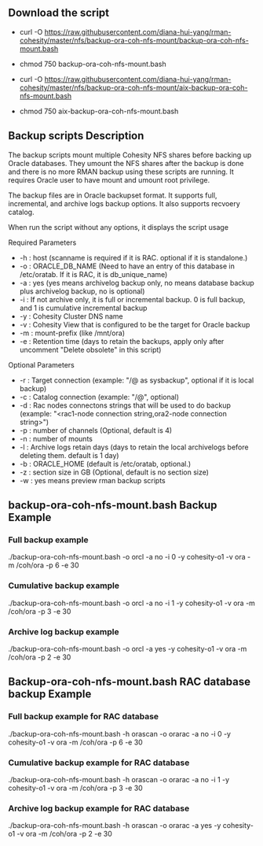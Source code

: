 ## Download the script

- curl -O https://raw.githubusercontent.com/diana-hui-yang/rman-cohesity/master/nfs/backup-ora-coh-nfs-mount/backup-ora-coh-nfs-mount.bash
- chmod 750 backup-ora-coh-nfs-mount.bash

- curl -O https://raw.githubusercontent.com/diana-hui-yang/rman-cohesity/master/nfs/backup-ora-coh-nfs-mount/aix-backup-ora-coh-nfs-mount.bash
- chmod 750 aix-backup-ora-coh-nfs-mount.bash

## Backup scripts Description

The backup scripts mount multiple Cohesity NFS shares before backing up Oracle databases. They umount the NFS shares after the backup is done and there is no more RMAN backup
using these scripts are running. It requires Oracle user to have mount and umount root privilege. 

The backup files are in Oracle backupset format. It supports full, incremental, and archive logs backup options. It also supports recvoery catalog.

When run the script without any options, it displays the script usage

 Required Parameters
- -h : host (scanname is required if it is RAC. optional if it is standalone.)
- -o : ORACLE_DB_NAME (Need to have an entry of this database in /etc/oratab. If it is RAC, it is db_unique_name)
- -a : yes (yes means archivelog backup only, no means database backup plus archivelog backup, no is optional)
- -i : If not archive only, it is full or incremental backup. 0 is full backup, and 1 is cumulative incremental backup
- -y : Cohesity Cluster DNS name
- -v : Cohesity View that is configured to be the target for Oracle backup
- -m : mount-prefix (like /mnt/ora)
- -e : Retention time (days to retain the backups, apply only after uncomment "Delete obsolete" in this script)

 Optional Parameters
- -r : Target connection (example: "<dbuser>/<dbpass>@<target connection string> as sysbackup", optional if it is local backup)
- -c : Catalog connection (example: "<dbuser>/<dbpass>@<catalog connection string>", optional)
- -d : Rac nodes connectons strings that will be used to do backup (example: "<rac1-node connection string,ora2-node connection string>")
- -p : number of channels (Optional, default is 4)
- -n : number of mounts
- -l : Archive logs retain days (days to retain the local archivelogs before deleting them. default is 1 day)
- -b : ORACLE_HOME (default is /etc/oratab, optional.)
- -z : section size in GB (Optional, default is no section size)
- -w : yes means preview rman backup scripts

## backup-ora-coh-nfs-mount.bash Backup Example
### Full backup example
./backup-ora-coh-nfs-mount.bash -o orcl -a no -i 0 -y cohesity-o1 -v ora -m /coh/ora -p 6 -e 30
### Cumulative backup example
./backup-ora-coh-nfs-mount.bash -o orcl -a no -i 1 -y cohesity-o1 -v ora -m /coh/ora -p 3 -e 30
### Archive log backup example
./backup-ora-coh-nfs-mount.bash -o orcl -a yes -y cohesity-o1 -v ora -m /coh/ora -p 2 -e 30

## Backup-ora-coh-nfs-mount.bash RAC database backup Example
### Full backup example for RAC database
./backup-ora-coh-nfs-mount.bash -h orascan -o orarac -a no -i 0 -y cohesity-o1 -v ora -m /coh/ora -p 6 -e 30
### Cumulative backup example for RAC database
./backup-ora-coh-nfs-mount.bash  -h orascan -o orarac -a no -i 1 -y cohesity-o1 -v ora -m /coh/ora -p 3 -e 30
### Archive log backup example for RAC database
./backup-ora-coh-nfs-mount.bash  -h orascan -o orarac -a yes -y cohesity-o1 -v ora -m /coh/ora -p 2 -e 30


